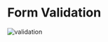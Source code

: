 # Form Validation

![validation](https://user-images.githubusercontent.com/79576987/114395338-da615900-9bb9-11eb-8b66-a64d7e85acb7.PNG)
